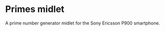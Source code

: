 Primes midlet
=============

A prime number generator midlet for the Sony Ericsson P900 smartphone.
